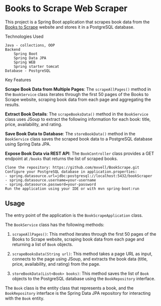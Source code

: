  # Books to Scrape Web Scraper

This project is a Spring Boot application that scrapes book data from the [Books to Scrape](https://books.toscrape.com/) website and stores it in a PostgreSQL database.

Technologies Used

    Java - collections, OOP
    Backend
        Spring Boot 
        Spring Data JPA
        Spring WEB
        Spring starter tomcat
    Database - PostgreSQL
  

Key Features

   **Scrape Book Data from Multiple Pages**: The `scrapeAllPages()` method in the `BookService` class iterates through the first 50 pages of the Books to Scrape website, scraping book data from each page and aggregating the results.

   **Extract Book Details**: The `scrapeBooksData()` method in the `BookService` class uses JSoup to extract the following information for each book: title, price, availability, and rating.

   **Save Book Data to Database**: The `storeBookData()` method in the `BookService` class saves the scraped book data to a PostgreSQL database using Spring Data JPA.

   **Expose Book Data via REST API**: The `BookController` class provides a GET endpoint at `/books` that returns the list of scraped books.

    Clone the repository: https://github.com/mxvell/BookScrape.git 
    Configure your PostgreSQL database in application.properties:  
    - spring.datasource.url=jdbc:postgresql://localhost:5432/bookScraper
    - spring.datasource.username=your-username
    - spring.datasource.password=your-password
    Run the application using your IDE or with mvn spring-boot:run 

## Usage

The entry point of the application is the `BookScrapeApplication` class. 

The `BookService` class has the following methods:

1. `scrapeAllPages()`: This method iterates through the first 50 pages of the Books to Scrape website, scraping book data from each page and returning a list of `Book` objects.

2. `scrapeBooksData(String url)`: This method takes a page URL as input, connects to the page using JSoup, and extracts the book data (title, price, availability, and rating) from the page.

3. `storeBookData(List<Book> books)`: This method saves the list of `Book` objects to the PostgreSQL database using the `BookRepository` interface.

The `Book` class is the entity class that represents a book, and the `BookRepository` interface is the Spring Data JPA repository for interacting with the `Book` entity.

